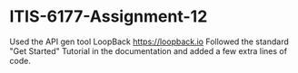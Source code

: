 # ITIS-6177-Assignment-12
Used the API gen tool LoopBack https://loopback.io
Followed the standard "Get Started" Tutorial in the documentation and added a few extra lines of code.
